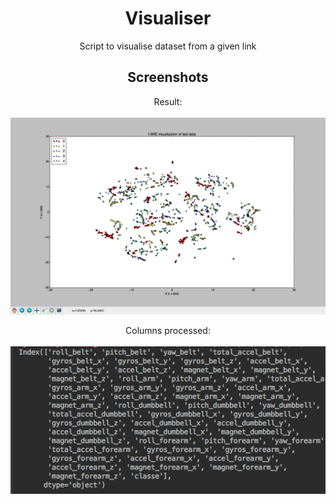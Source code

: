 # Visualiser
Script to visualise dataset from a given link

## Screenshots
<html>
<body align="center">
<p>Result:<br><br>
<img src=https://github.com/GurpreetSK95/Visualiser/blob/code/screenshots/result.png/>
</p>
<p>
Columns processed:<br><br>
<img src=https://github.com/GurpreetSK95/Visualiser/blob/code/screenshots/columns.png/>
</p>
</body>
</html>

